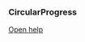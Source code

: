### CircularProgress

<a href="http://www.material-ui.com/#/components/progress" target="_blank">Open help</a>
